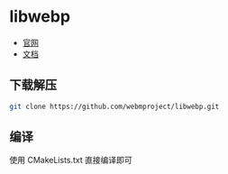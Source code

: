 # libwebp

- [官网](https://chromium.googlesource.com/webm/libwebp)
- [文档](https://chromium.googlesource.com/webm/libwebp/+/HEAD/doc/api.md)

## 下载解压

```bash
git clone https://github.com/webmproject/libwebp.git
```

## 编译

使用 CMakeLists.txt 直接编译即可
